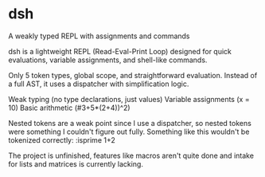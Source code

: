 # dsh
A weakly typed REPL with assignments and commands

dsh is a lightweight REPL (Read-Eval-Print Loop) designed for quick evaluations, variable assignments, and shell-like commands.

Only 5 token types, global scope, and straightforward evaluation.
Instead of a full AST, it uses a dispatcher with simplification logic.

Weak typing (no type declarations, just values)
Variable assignments (x = 10)
Basic arithmetic (#3+5*(2+4))^2)

Nested tokens are a weak point since I use a dispatcher, so nested tokens were something I couldn't figure out fully. Something like this wouldn't be tokenized correctly:
:isprime 1+2

The project is unfinished, features like macros aren't quite done and intake for lists and matrices is currently lacking.
